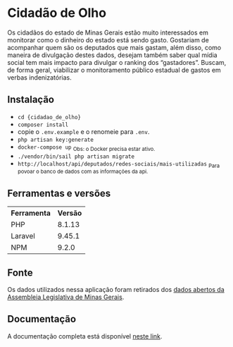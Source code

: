 # Cidadão de Olho
Os cidadãos do estado de Minas Gerais estão muito interessados em monitorar como o dinheiro do estado está sendo gasto. Gostariam de acompanhar quem são os deputados que mais gastam, além disso, como maneira de divulgação destes dados, desejam também saber qual mídia social tem mais impacto para divulgar o ranking dos “gastadores”. Buscam, de forma geral, viabilizar o monitoramento público estadual de gastos em verbas indenizatórias.

## Instalação
- `cd {cidadao_de_olho}`
- `composer install`
- copie o `.env.example` e o renomeie para `.env`.
- `php artisan key:generate`
- `docker-compose up` <sub>Obs: o Docker precisa estar ativo.</sub>
- `./vendor/bin/sail php artisan migrate`
- `http://localhost/api/deputados/redes-sociais/mais-utilizadas` <sub>Para povoar o banco de dados com as informações da api.</sub>

## Ferramentas e versões
<table>
  <tr>
    <th><b>Ferramenta</b></th>
    <th><b>Versão</b></th>
  </tr>
  <tr>
    <td>PHP</td>
    <td>8.1.13</td>
  </tr>
  <tr>
    <td>Laravel</td>
    <td>9.45.1</td>
  </tr>
  <tr>
    <td>NPM</td>
    <td>9.2.0</td>
  </tr>
</table>

## Fonte
Os dados utilizados nessa aplicação foram retirados dos [dados abertos da Assembleia Legislativa de Minas Gerais](http://dadosabertos.almg.gov.br/ws/ajuda/sobre).

## Documentação
A documentação completa está disponível [neste link](https://docs.google.com/document/d/1bkg0uE89hlXm0t7b1bF8kSyo1sxi_ShW9jwBbKqvOC8/edit?usp=sharing).


